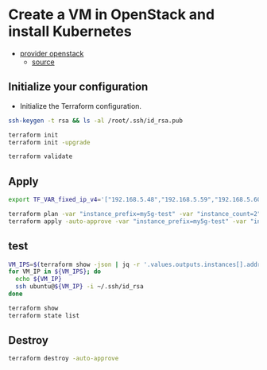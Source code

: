 # Create a VM in OpenStack and install Kubernetes

- [provider openstack](https://registry.terraform.io/providers/terraform-provider-openstack/openstack/latest)
  - [source](https://github.com/terraform-provider-openstack/terraform-provider-openstack)


## Initialize your configuration

- Initialize the Terraform configuration.

```sh
ssh-keygen -t rsa && ls -al /root/.ssh/id_rsa.pub

terraform init
terraform init -upgrade

terraform validate
```

## Apply

```sh
export TF_VAR_fixed_ip_v4='["192.168.5.48","192.168.5.59","192.168.5.60"]'

terraform plan -var "instance_prefix=my5g-test" -var "instance_count=2"
terraform apply -auto-approve -var "instance_prefix=my5g-test" -var "instance_count=2"
```

## test

```sh
VM_IPS=$(terraform show -json | jq -r '.values.outputs.instances[].address')
for VM_IP in ${VM_IPS}; do
  echo ${VM_IP}
  ssh ubuntu@${VM_IP} -i ~/.ssh/id_rsa
done

terraform show
terraform state list
```

## Destroy

```sh
terraform destroy -auto-approve
```
